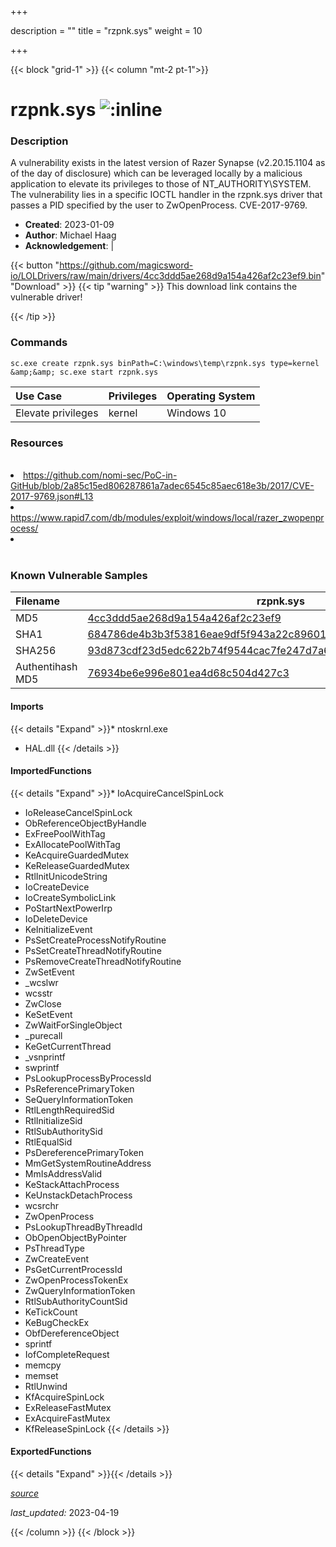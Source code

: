 +++

description = ""
title = "rzpnk.sys"
weight = 10

+++


{{< block "grid-1" >}}
{{< column "mt-2 pt-1">}}


# rzpnk.sys ![:inline](/images/twitter_verified.png) 


### Description

A vulnerability exists in the latest version of Razer Synapse (v2.20.15.1104 as of the day of disclosure) which can be leveraged locally by a malicious application to elevate its privileges to those of NT_AUTHORITY\SYSTEM. The vulnerability lies in a specific IOCTL handler in the rzpnk.sys driver that passes a PID specified by the user to ZwOpenProcess. CVE-2017-9769.

- **Created**: 2023-01-09
- **Author**: Michael Haag
- **Acknowledgement**:  | [](https://twitter.com/)

{{< button "https://github.com/magicsword-io/LOLDrivers/raw/main/drivers/4cc3ddd5ae268d9a154a426af2c23ef9.bin" "Download" >}}
{{< tip "warning" >}}
This download link contains the vulnerable driver!

{{< /tip >}}

### Commands

```
sc.exe create rzpnk.sys binPath=C:\windows\temp\rzpnk.sys type=kernel &amp;&amp; sc.exe start rzpnk.sys
```

| Use Case | Privileges | Operating System | 
|:---- | ---- | ---- |
| Elevate privileges | kernel | Windows 10 |

### Resources
<br>
<li><a href="https://github.com/nomi-sec/PoC-in-GitHub/blob/2a85c15ed806287861a7adec6545c85aec618e3b/2017/CVE-2017-9769.json#L13">https://github.com/nomi-sec/PoC-in-GitHub/blob/2a85c15ed806287861a7adec6545c85aec618e3b/2017/CVE-2017-9769.json#L13</a></li>
<li><a href="https://www.rapid7.com/db/modules/exploit/windows/local/razer_zwopenprocess/">https://www.rapid7.com/db/modules/exploit/windows/local/razer_zwopenprocess/</a></li>
<li><a href=""></a></li>
<br>

### Known Vulnerable Samples

| Filename | rzpnk.sys |
|:---- | ---- | 
| MD5 | <a href="https://www.virustotal.com/gui/file/4cc3ddd5ae268d9a154a426af2c23ef9">4cc3ddd5ae268d9a154a426af2c23ef9</a> |
| SHA1 | <a href="https://www.virustotal.com/gui/file/684786de4b3b3f53816eae9df5f943a22c89601f">684786de4b3b3f53816eae9df5f943a22c89601f</a> |
| SHA256 | <a href="https://www.virustotal.com/gui/file/93d873cdf23d5edc622b74f9544cac7fe247d7a68e1e2a7bf2879fad97a3ae63">93d873cdf23d5edc622b74f9544cac7fe247d7a68e1e2a7bf2879fad97a3ae63</a> |
| Authentihash MD5 | <a href="https://www.virustotal.com/gui/search/authentihash%253A76934be6e996e801ea4d68c504d427c3">76934be6e996e801ea4d68c504d427c3</a> || Authentihash SHA1 | <a href="https://www.virustotal.com/gui/search/authentihash%253Ab2e03d9e602a6026f45c08b686c6810abd43bfac">b2e03d9e602a6026f45c08b686c6810abd43bfac</a> || Authentihash SHA256 | <a href="https://www.virustotal.com/gui/search/authentihash%253A982ad43111d8b7a7900df652c8873eeb6aa485bb429dee6c2ad44acf598bb5e6">982ad43111d8b7a7900df652c8873eeb6aa485bb429dee6c2ad44acf598bb5e6</a> || Signature | Razer USA Ltd., Symantec Class 3 SHA256 Code Signing CA, VeriSign   || Company | Razer, Inc. || Description | Razer Overlay Support || Product | Rzpnk || OriginalFilename | Rzpnk.sys |
#### Imports
{{< details "Expand" >}}* ntoskrnl.exe
* HAL.dll
{{< /details >}}
#### ImportedFunctions
{{< details "Expand" >}}* IoAcquireCancelSpinLock
* IoReleaseCancelSpinLock
* ObReferenceObjectByHandle
* ExFreePoolWithTag
* ExAllocatePoolWithTag
* KeAcquireGuardedMutex
* KeReleaseGuardedMutex
* RtlInitUnicodeString
* IoCreateDevice
* IoCreateSymbolicLink
* PoStartNextPowerIrp
* IoDeleteDevice
* KeInitializeEvent
* PsSetCreateProcessNotifyRoutine
* PsSetCreateThreadNotifyRoutine
* PsRemoveCreateThreadNotifyRoutine
* ZwSetEvent
* _wcslwr
* wcsstr
* ZwClose
* KeSetEvent
* ZwWaitForSingleObject
* _purecall
* KeGetCurrentThread
* _vsnprintf
* swprintf
* PsLookupProcessByProcessId
* PsReferencePrimaryToken
* SeQueryInformationToken
* RtlLengthRequiredSid
* RtlInitializeSid
* RtlSubAuthoritySid
* RtlEqualSid
* PsDereferencePrimaryToken
* MmGetSystemRoutineAddress
* MmIsAddressValid
* KeStackAttachProcess
* KeUnstackDetachProcess
* wcsrchr
* ZwOpenProcess
* PsLookupThreadByThreadId
* ObOpenObjectByPointer
* PsThreadType
* ZwCreateEvent
* PsGetCurrentProcessId
* ZwOpenProcessTokenEx
* ZwQueryInformationToken
* RtlSubAuthorityCountSid
* KeTickCount
* KeBugCheckEx
* ObfDereferenceObject
* sprintf
* IofCompleteRequest
* memcpy
* memset
* RtlUnwind
* KfAcquireSpinLock
* ExReleaseFastMutex
* ExAcquireFastMutex
* KfReleaseSpinLock
{{< /details >}}
#### ExportedFunctions
{{< details "Expand" >}}{{< /details >}}



[*source*](https://github.com/magicsword-io/LOLDrivers/tree/main/yaml/rzpnk.yaml)

*last_updated:* 2023-04-19








{{< /column >}}
{{< /block >}}
